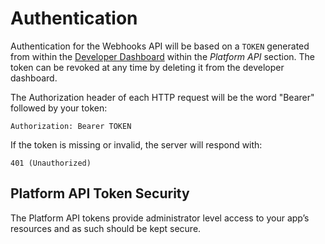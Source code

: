 # Authentication

Authentication for the Webhooks API will be based on a `TOKEN` generated from within the [Developer Dashboard](https://developer.layer.com/projects/integrations) within the *Platform API* section. The token can be revoked at any time by deleting it from the developer dashboard.

The Authorization header of each HTTP request will be the word "Bearer" followed by your token:

```text
Authorization: Bearer TOKEN
```

If the token is missing or invalid, the server will respond with:

```text
401 (Unauthorized)
```

## Platform API Token Security

The Platform API tokens provide administrator level access to your app’s resources and as such should be kept secure.
